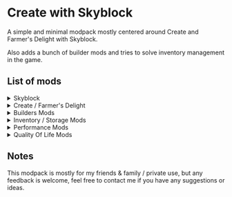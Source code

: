 # Create with Skyblock

A simple and minimal modpack mostly centered around Create and Farmer's Delight with Skyblock.

Also adds a bunch of builder mods and tries to solve inventory management in the game.

## List of mods

<details>
<summary>Skyblock</summary>

- [Standard SkyBlock](https://modrinth.com/datapack/standard-skyblock)
- [Loot Table changes for SkyBlock](https://modrinth.com/datapack/bayis-create-sykblock-loot-table)
</details>

<details>
<summary>Create / Farmer's Delight</summary>

- [Create](https://modrinth.com/mod/create-fabric)  
- [Create Deco](https://modrinth.com/mod/create-deco)
- [Create Slice & Dice](https://modrinth.com/mod/slice-and-dice)
- [Create: Steam 'n' Rails](https://modrinth.com/mod/create-steam-n-rails)
- [Farmer's Delight](https://modrinth.com/mod/farmers-delight-refabricated)
</details>

<details>
<summary>Builders Mods</summary>

- [Chipped](https://modrinth.com/mod/chipped)
- [Immersive Paintings](https://modrinth.com/mod/immersive-paintings)
- [More Slabs Stairs & Walls](https://modrinth.com/mod/more-slabs-stairs-and-walls)
- [Open Simple Frames](https://modrinth.com/mod/open-simple-frames)
- [Paladin's Furniture Mod](https://modrinth.com/mod/paladins-furniture)
- [Beautify: Refabricated](https://modrinth.com/mod/beautify-refabricated)
</details>

<details>
<summary>Inventory / Storage Mods</summary>

- [Traveler's Backpack](https://modrinth.com/mod/travelersbackpack)
- [Extended Drawers](https://modrinth.com/mod/extended-drawers)
- [Gravestones](https://modrinth.com/mod/gravestones)
</details>

<details>
<summary>Performance Mods</summary>

- [Lithium](https://modrinth.com/mod/lithium)
</details>

<details>
<summary>Quality Of Life Mods</summary>

- [JEI](https://modrinth.com/mod/jei)
- [Jade](https://modrinth.com/mod/jade)
- [Waystones](https://modrinth.com/mod/waystones)
- [Xaero's Minimap](https://modrinth.com/mod/xaeros-minimap)
- [Xaero's World Map](https://modrinth.com/mod/xaeros-world-map)
- [Simple Voice Chat](https://modrinth.com/plugin/simple-voice-chat)
- [Athena](https://modrinth.com/mod/athena-ctm)
- [Freecam](https://modrinth.com/mod/freecam)
- [Patchouli](https://modrinth.com/mod/patchouli)
- [Global Datapacks](https://modrinth.com/mod/datapacks)
- [CC:Tweaked](https://modrinth.com/mod/cc-tweaked)
</details>

## Notes

This modpack is mostly for my friends & family / private use, but any feedback is welcome, feel free to contact me if you have any suggestions or ideas.

